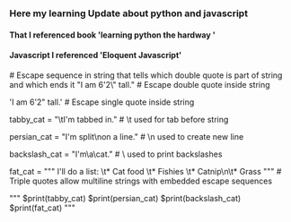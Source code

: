 <H3>Here  my learning Update about python and javascript</H3>
<H4>That I referenced  book 'learning python the hardway '</h4>
<h4>Javascript I referenced 'Eloquent Javascript'</h4>
# Escape sequence in string that tells which double quote is part of string and which ends it
"I am 6'2\" tall."        # Escape double quote inside string

'I am 6\'2\" tall.'       # Escape single quote inside string

tabby_cat = "\tI'm tabbed in."      # \t used for tab before string

persian_cat = "I'm split\non a line."  # \n used to create new line

backslash_cat = "I'm\\a\\cat."      # \\ used to print backslashes

fat_cat = """
I'll do a list:
\t* Cat food
\t* Fishies
\t* Catnip\n\t* Grass
"""                                 # Triple quotes allow multiline strings with embedded escape sequences

"""
$print(tabby_cat)
$print(persian_cat)
$print(backslash_cat)
$print(fat_cat)
"""
